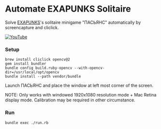# Automate EXAPUNKS Solitaire

Solve [EXAPUNKS](https://store.steampowered.com/app/716490/EXAPUNKS/)'s solitaire minigame "ПАСЬЯНС" automatically by screencapture and cliclick.

[![YouTube](https://img.youtube.com/vi/0yxWv33O7W4/0.jpg)](https://www.youtube.com/watch?v=0yxWv33O7W4)

### Setup
```
brew install cliclick opencv@2
gem install bundler
bundle config build.ruby-opencv --with-opencv-dir=/usr/local/opt/opencv
bundle install --path vendor/bundle
```

Launch ПАСЬЯНС and place the window at left most corner of the screen.

NOTE: Only works with windowed 1920x1080 resolution mode + Mac Retina display mode. Calibration may be required in other circumstance.

### Run
```
bundle exec ./run.rb
```
